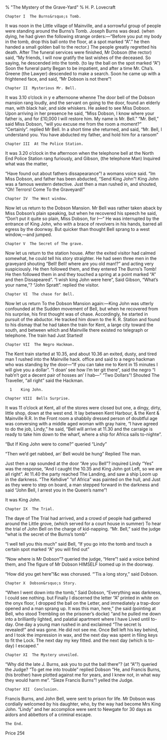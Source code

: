 % "The Mystery of the Grave-Yard" 
%  H. P. Lovecraft

        

  

    Chapter I  The Burns&rsquo;s Tomb.    

It was noon in the Little village of Mainville, and a sorrowful group of people were standing
around the Burns&rsquo;s Tomb. Joseph Burns was dead. (when dying, he had given the following
strange orders:&mdash;&ldquo;Before you put my body in the tomb, drop this ball onto the floor,
at a spot marked &ldquo;A&rdquo;.&rdquo; he then handed a small golden ball to the rector.)
The people greatly regretted his death. After The funeral services were finished, Mr Dobson
(the rector) said, &ldquo;My friends, I will now gratify the last wishes of the deceased. So
saying, he descended into the tomb. (to lay the ball on the spot marked &ldquo;A&rdquo;) Soon
the funeral party Began to be impatient, and after a time Mr. Cha&rsquo;s. Greene (the Lawyer)
descended to make a search. Soon he came up with a frightened face, and said, &ldquo;Mr Dobson
is   not there&rdquo;!    

    Chapter II  Mysterious Mr. Bell.    

It was 3.10 o&rsquo;clock in y    e     afternoone
whenne The door bell of the Dobson mansion rang loudly, and the servant on going to the door,
found an elderly man, with black hair, and side whiskers. He asked to see Miss Dobson. Upon
arriving in her presence he said, &ldquo;Miss Dobson, I know where your father is, and for &pound;10,000
I will restore him. My name is Mr. Bell.&rdquo; &ldquo;Mr. Bell,&rdquo; said Miss Dobson, &ldquo;will
you excuse me from the room a moment?&rdquo; &ldquo;Certainly&rdquo;. replied Mr Bell. In a
short time she returned, and said, &ldquo;Mr. Bell, I understand you. You have abducted my father,
and hold him for a ransom&rdquo;  

    Chapter III  At The Police Station.    

It was 3.20 o&rsquo;clock in the afternoon when the telephone bell at the North
End Police Station rang furiously, and Gibson, (the telephone Man) Inquired what was the matter,  

  &ldquo;Have found out about fathers dissapearance&rdquo;! a womans voice said.
&ldquo;Im Miss Dobson, and father has been abducted, &ldquo;Send King John&rdquo;! King John
was a famous western detective. Just then a man rushed in, and shouted, &ldquo;Oh! Terrors!
Come To the Graveyard!&rdquo;  

    Chapter IV  The West window.    

Now let us return to the Dobson Mansion. Mr Bell was rather taken aback by
Miss Dobson&rsquo;s plain speaking, but when he recovered his speech he said, &ldquo;Don&rsquo;t
put it quite so plain, Miss Dobson, for I&mdash;&rdquo; He was interrupted by the entrance of
King John, who with a brace of revolvers in his hands, barred all egress by the doorway. But
quicker than thought Bell sprang to a west window,&mdash;and jumped.  

    Chapter V  The Secret of The grave.    

Now let us return to the station house. After the exited visitor had calmed
somewhat, he could tell his story straighter. He had seen three men in the graveyard shouting
&ldquo;Bell! Bell! where are you old man!?&rdquo; and acting very suspiciously. He then followed
them, and   they entered The Burns&rsquo;s Tomb!   He then followed them in and they touched
a spring at a point marked &ldquo;A&rdquo; and then Dissapeared&rdquo;. &ldquo;I wish king John
were here&rdquo;, Said Gibson, &ldquo;What&rsquo;s your name,&rdquo;? &ldquo;John Spratt&rdquo;.
replied the visitor.  

    Chapter VI  The chase for Bell.    

Now let us return To the Dobson Mansion again:&mdash;King John was utterly
confounded at the Sudden movement of Bell, but when he recovered from his surprise, his first
thought was of chase. Accordingly, he started in pursuit of the abductor. He tracked him down
to the R. R. Station and found to his dismay that he had taken the train for Kent, a large city
toward the south, and between which and Mainville there existed no telegraph or telephone. The
train had Just Started!  

    Chapter VII  The Negro Hackman.    

The Kent train started at 10.35, and about 10.36 an exited, dusty, and tired
man    1     rushed into the Mainville hack. office and said to a
negro hackman who was standing by the door&mdash;&ldquo;If you can take me to Kent in 15 minutes
I will give you a dollar&rdquo;. &ldquo;I doan&rsquo; see how I&rsquo;m ter git there&rdquo;,
said the negro &ldquo;I hab&rsquo;n&rsquo;t got a decent pair of hosses an&rsquo; I hab&mdash;&rdquo;
&ldquo;Two Dollars&rdquo;! Shouted The Traveller, &ldquo;all right&rdquo; said the Hackman.  

      1    King John.  

    Chapter VIII  Bells Surprise.    

It was 11 o&rsquo;clock at Kent, all of the stores were closed but one, a dingy,
dirty, little shop, down at the west end. It lay between Kent Harbour, &amp; the Kent &amp;
Mainville R.R. In the Front room a shabbily dressed person of doubtful age was conversing with
a middle aged woman with gray haire, &ldquo;I have agreed to do the job, Lindy,&rdquo; he said,
&ldquo;Bell will arrive at 11.30 and the carraige is ready to take him down to the wharf, where
a ship for Africa sails to-nighte&rdquo;.  

  &ldquo;But If King John were to come?&rdquo; queried &ldquo;Lindy&rdquo;  

  &ldquo;Then we&rsquo;d get nabbed, an&rsquo; Bell would be hung&rdquo; Replied
The man.  

  Just then a rap sounded at the door &ldquo;Are you Bell&rdquo;? inquired Lindy
&ldquo;Yes&rdquo; was the response, &ldquo;And I caught the 10.35 and King John got Left, so
we are all right&rdquo;. At 11.40 the party reached The Landing, and saw a ship Loom up in the
darkness. &ldquo;The Kehdive&rdquo; &ldquo;of Africa&rdquo; was painted on the hull, and Just
as they were to step on board, a man stepped forward in the darkness and said &ldquo;John Bell,
I arrest you in the Queen&rsquo;s name&rdquo;!  

  It was King John.  

    Chapter IX  The Trial.    

The daye of The Trial had arrived, and a crowd of people had gathered around
the Little grove, (which served for a court house in summer) To hear the trial of John Bell
on the charge of kid-napping. &ldquo;Mr. Bell,&rdquo; said the judge &ldquo;what is the
secret of the Burns&rsquo;s tomb&rdquo;  

  &ldquo;I well tell you this much&rdquo; said Bell, &ldquo;If you go into the
tomb and touch a certain spot marked &ldquo;A&rdquo; you will find out&rdquo;  

  &ldquo;Now where is Mr Dobson&rdquo;? queried the judge, &ldquo;Here&rdquo;!
said a voice behind them, and The   figure of Mr Dobson HIMSELF   loomed up in the doorway.  

  &ldquo;How did you get here&rdquo;!&amp;c was chorused. &ldquo;&rsquo;Tis
a long story,&rdquo; said Dobson.  

    Chapter X  Dobson&rsquo;s Story.    

&ldquo;When I went down into the tomb,&rdquo; Said Dobson, &ldquo;Everything
was darkness, I could see nothing. but Finally I discerned the letter &ldquo;A&rdquo; printed
in white on the onyx floor, I dropped the ball on the Letter, and immediately a trap-door
opened and a man sprang up. It was this man, here,&rdquo; (he said (pointing at Bell, who stood
Trembling on the prisoner&rsquo;s docke) &ldquo;and he pulled me down into a brilliantly lighted,
and palatial apartment where I have Lived until to-day. One day a young man rushed in
and exclaimed &ldquo;The secret Is revealed!&rdquo; and was gone. He did not see me. Once Bell
left his key behind, and I took the impression in wax, and the next day was spent in filing
keys to fit the Lock. The next day my key fitted. and the next day (which is to-day) I
escaped.&rdquo;  

    Chapter XI  The Mystery unveiled.    

&ldquo;Why did the late J. Burns, ask you to put the ball there&rdquo;? (at
&ldquo;A&rdquo;?) queried the Judge? &ldquo;To get me into trouble&rdquo; replied Dobson &ldquo;He,
and Francis Burns, (his brother) have plotted against me for years, and I knew not, in what
way they would harm me&rdquo;. &ldquo;Sieze Francis Burns&rdquo;! yelled the Judge.  

    Chapter XII  Conclusion.    

Francis Burns, and John Bell, were sent to prison for life. Mr Dobson was cordially
welcomed by his daughter, who, by the way had become Mrs King John. &ldquo;Lindy&rdquo; and
her accomplice were sent to Newgate for 30 days as aidors and abbettors of a criminal escape.  

    The End.    

  Price 25&cent;  
